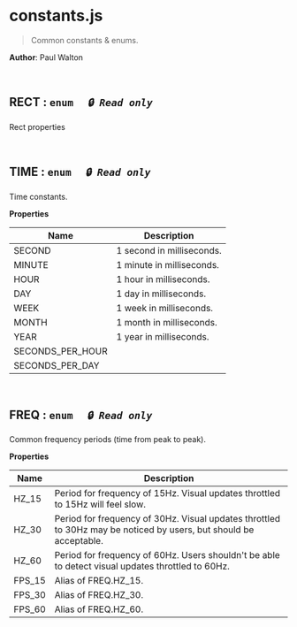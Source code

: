 

<br><a name="constants.js"></a>

# constants.js
> Common constants & enums.

**Author**: Paul Walton  


<br><a name="RECT"></a>

## RECT : <code>enum</code>&nbsp;&nbsp;&nbsp;&nbsp;&nbsp;_`🔒 Read only`_

Rect properties


<br><a name="TIME"></a>

## TIME : <code>enum</code>&nbsp;&nbsp;&nbsp;&nbsp;&nbsp;_`🔒 Read only`_

Time constants.

**Properties**

| Name | Description |
| --- | --- |
| SECOND | 1 second in milliseconds. |
| MINUTE | 1 minute in milliseconds. |
| HOUR | 1 hour in milliseconds. |
| DAY | 1 day in milliseconds. |
| WEEK | 1 week in milliseconds. |
| MONTH | 1 month in milliseconds. |
| YEAR | 1 year in milliseconds. |
| SECONDS_PER_HOUR |  |
| SECONDS_PER_DAY |  |


<br><a name="FREQ"></a>

## FREQ : <code>enum</code>&nbsp;&nbsp;&nbsp;&nbsp;&nbsp;_`🔒 Read only`_

Common frequency periods (time from peak to peak).

**Properties**

| Name | Description |
| --- | --- |
| HZ_15 | Period for frequency of 15Hz. Visual updates throttled to 15Hz will feel slow. |
| HZ_30 | Period for frequency of 30Hz. Visual updates throttled to 30Hz may be noticed by users, but should be acceptable. |
| HZ_60 | Period for frequency of 60Hz. Users shouldn't be able to detect visual updates throttled to 60Hz. |
| FPS_15 | Alias of FREQ.HZ_15. |
| FPS_30 | Alias of FREQ.HZ_30. |
| FPS_60 | Alias of FREQ.HZ_60. |

